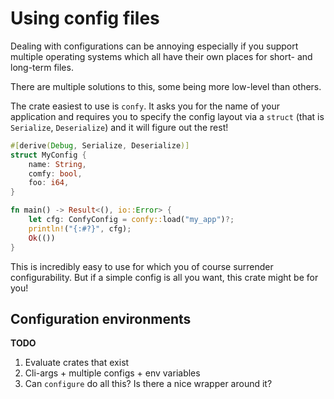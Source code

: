 # Using config files

Dealing with configurations can be annoying
especially if you support multiple operating systems
which all have their own places
for short- and long-term files.

There are multiple solutions to this,
some being more low-level than others.

The crate easiest to use is `confy`.
It asks you for the name of your application
and requires you to specify the config layout
via a `struct` (that is `Serialize`, `Deserialize`)
and it will figure out the rest!

```rust
#[derive(Debug, Serialize, Deserialize)]
struct MyConfig {
    name: String,
    comfy: bool,
    foo: i64,
}

fn main() -> Result<(), io::Error> {
    let cfg: ConfyConfig = confy::load("my_app")?;
    println!("{:#?}", cfg);
    Ok(())
}
```

This is incredibly easy to use
for which you of course surrender configurability.
But if a simple config is all you want,
this crate might be for you!

## Configuration environments

<aside class="todo">

**TODO**

1. Evaluate crates that exist
2. Cli-args + multiple configs + env variables
3. Can `configure` do all this? Is there a nice wrapper around it?

</aside>